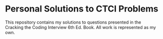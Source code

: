 # Personal Solutions to CTCI Problems

This repository contains my solutions to questions presented in the Cracking the Coding Interview 6th Ed. Book. All work is represented as my own.



